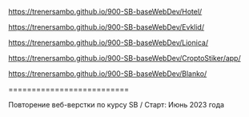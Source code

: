 https://trenersambo.github.io/900-SB-baseWebDev/Hotel/

https://trenersambo.github.io/900-SB-baseWebDev/Evklid/

https://trenersambo.github.io/900-SB-baseWebDev/Lionica/

https://trenersambo.github.io/900-SB-baseWebDev/CroptoStiker/app/

https://trenersambo.github.io/900-SB-baseWebDev/Blanko/

==========================

Повторение веб-верстки по курсу SB / Старт: Июнь 2023 года
